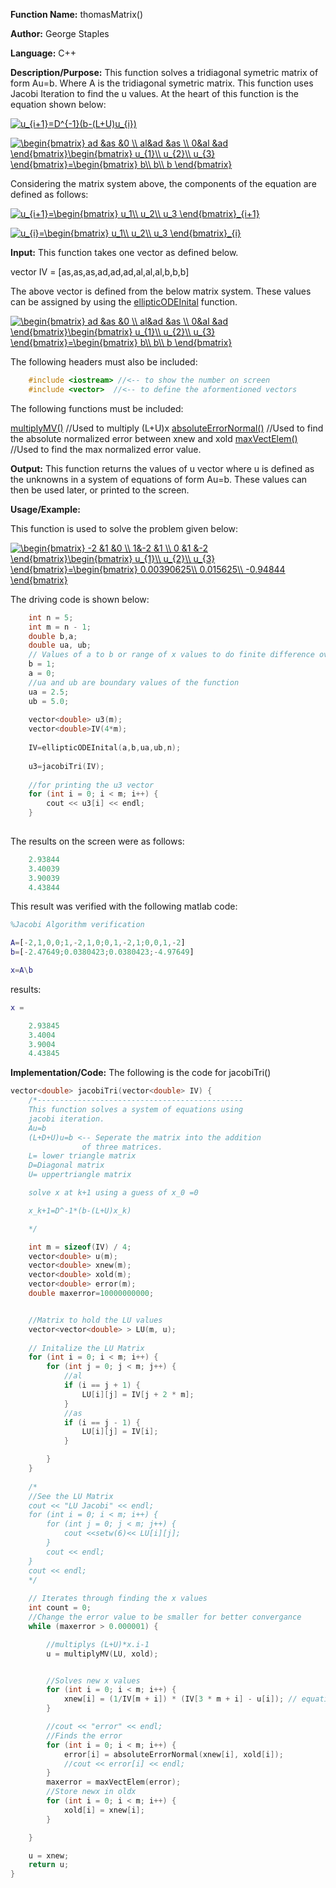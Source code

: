 **Function Name:**          thomasMatrix()

**Author:** George Staples

**Language:** C++

**Description/Purpose:** This function solves a tridiagonal symetric matrix of form Au=b. Where A is the tridiagonal symetric matrix. This function uses Jacobi Iteration to find the u values. At the heart of this function is the equation shown below:

<a href="https://www.codecogs.com/eqnedit.php?latex=u_{i&plus;1}=D^{-1}(b-(L&plus;U)u_{i})" target="_blank"><img src="https://latex.codecogs.com/gif.latex?u_{i&plus;1}=D^{-1}(b-(L&plus;U)u_{i})" title="u_{i+1}=D^{-1}(b-(L+U)u_{i})" /></a>

<a href="https://www.codecogs.com/eqnedit.php?latex=\begin{bmatrix}&space;ad&space;&as&space;&0&space;\\&space;al&ad&space;&as&space;\\&space;0&al&space;&ad&space;\end{bmatrix}\begin{bmatrix}&space;u_{1}\\&space;u_{2}\\&space;u_{3}&space;\end{bmatrix}=\begin{bmatrix}&space;b\\&space;b\\&space;b&space;\end{bmatrix}" target="_blank"><img src="https://latex.codecogs.com/gif.latex?\begin{bmatrix}&space;ad&space;&as&space;&0&space;\\&space;al&ad&space;&as&space;\\&space;0&al&space;&ad&space;\end{bmatrix}\begin{bmatrix}&space;u_{1}\\&space;u_{2}\\&space;u_{3}&space;\end{bmatrix}=\begin{bmatrix}&space;b\\&space;b\\&space;b&space;\end{bmatrix}" title="\begin{bmatrix} ad &as &0 \\ al&ad &as \\ 0&al &ad \end{bmatrix}\begin{bmatrix} u_{1}\\ u_{2}\\ u_{3} \end{bmatrix}=\begin{bmatrix} b\\ b\\ b \end{bmatrix}" /></a>

Considering the matrix system above, the components of the equation are defined as follows:

<a href="https://www.codecogs.com/eqnedit.php?latex=u_{i&plus;1}=\begin{bmatrix}&space;u_1\\&space;u_2\\&space;u_3&space;\end{bmatrix}_{i&plus;1}" target="_blank"><img src="https://latex.codecogs.com/gif.latex?u_{i&plus;1}=\begin{bmatrix}&space;u_1\\&space;u_2\\&space;u_3&space;\end{bmatrix}_{i&plus;1}" title="u_{i+1}=\begin{bmatrix} u_1\\ u_2\\ u_3 \end{bmatrix}_{i+1}" /></a>

<a href="https://www.codecogs.com/eqnedit.php?latex=u_{i}=\begin{bmatrix}&space;u_1\\&space;u_2\\&space;u_3&space;\end{bmatrix}_{i}" target="_blank"><img src="https://latex.codecogs.com/gif.latex?u_{i}=\begin{bmatrix}&space;u_1\\&space;u_2\\&space;u_3&space;\end{bmatrix}_{i}" title="u_{i}=\begin{bmatrix} u_1\\ u_2\\ u_3 \end{bmatrix}_{i}" /></a>



**Input:** This function takes one vector as defined below. 

vector IV = [as,as,as,ad,ad,ad,al,al,al,b,b,b]
	
The above vector is defined from the below matrix system. These values can be assigned by using the [ellipticODEInital](https://georgest347.github.io/MATH-5620/softwareManual/HW2/ellipticODEInital) function.
	
<a href="https://www.codecogs.com/eqnedit.php?latex=\begin{bmatrix}&space;ad&space;&as&space;&0&space;\\&space;al&ad&space;&as&space;\\&space;0&al&space;&ad&space;\end{bmatrix}\begin{bmatrix}&space;u_{1}\\&space;u_{2}\\&space;u_{3}&space;\end{bmatrix}=\begin{bmatrix}&space;b\\&space;b\\&space;b&space;\end{bmatrix}" target="_blank"><img src="https://latex.codecogs.com/gif.latex?\begin{bmatrix}&space;ad&space;&as&space;&0&space;\\&space;al&ad&space;&as&space;\\&space;0&al&space;&ad&space;\end{bmatrix}\begin{bmatrix}&space;u_{1}\\&space;u_{2}\\&space;u_{3}&space;\end{bmatrix}=\begin{bmatrix}&space;b\\&space;b\\&space;b&space;\end{bmatrix}" title="\begin{bmatrix} ad &as &0 \\ al&ad &as \\ 0&al &ad \end{bmatrix}\begin{bmatrix} u_{1}\\ u_{2}\\ u_{3} \end{bmatrix}=\begin{bmatrix} b\\ b\\ b \end{bmatrix}" /></a>
  
The following headers must also be included:
  ```c++
      #include <iostream> //<-- to show the number on screen
      #include <vector>  //<-- to define the aformentioned vectors
  ```
 The following functions must be included:

[multiplyMV()](https://georgest347.github.io/MATH-5620/softwareManual/HW2/multiplyMV) //Used to multiply (L+U)x
[absoluteErrorNormal()](https://georgest347.github.io/MATH-5620/softwareManual/HW2/absoluteErrorNormal) //Used to find the absolute normalized error between xnew and xold
[maxVectElem()](https://georgest347.github.io/MATH-5620/softwareManual/HW2/maxVectElem) //Used to find the max normalized error value.
	

 

**Output:** This function returns the values of u vector where u is defined as the unknowns in a system of equations of form Au=b. These values can then be used later, or printed to the screen.

**Usage/Example:**

This function is used to solve the problem given below:

<a href="https://www.codecogs.com/eqnedit.php?latex=\begin{bmatrix}&space;-2&space;&1&space;&0&space;\\&space;1&-2&space;&1&space;\\&space;0&space;&1&space;&-2&space;\end{bmatrix}\begin{bmatrix}&space;u_{1}\\&space;u_{2}\\&space;u_{3}&space;\end{bmatrix}=\begin{bmatrix}&space;0.00390625\\&space;0.015625\\&space;-0.94844&space;\end{bmatrix}" target="_blank"><img src="https://latex.codecogs.com/gif.latex?\begin{bmatrix}&space;-2&space;&1&space;&0&space;\\&space;1&-2&space;&1&space;\\&space;0&space;&1&space;&-2&space;\end{bmatrix}\begin{bmatrix}&space;u_{1}\\&space;u_{2}\\&space;u_{3}&space;\end{bmatrix}=\begin{bmatrix}&space;0.00390625\\&space;0.015625\\&space;-0.94844&space;\end{bmatrix}" title="\begin{bmatrix} -2 &1 &0 \\ 1&-2 &1 \\ 0 &1 &-2 \end{bmatrix}\begin{bmatrix} u_{1}\\ u_{2}\\ u_{3} \end{bmatrix}=\begin{bmatrix} 0.00390625\\ 0.015625\\ -0.94844 \end{bmatrix}" /></a>

The driving code is shown below:
```c++
	int n = 5;	
	int m = n - 1;
	double b,a;
	double ua, ub;
	// Values of a to b or range of x values to do finite difference over
	b = 1;
	a = 0;
	//ua and ub are boundary values of the function
	ua = 2.5;
	ub = 5.0;
		
	vector<double> u3(m);
	vector<double>IV(4*m);
		
	IV=ellipticODEInital(a,b,ua,ub,n);
	
	u3=jacobiTri(IV);
	
	//for printing the u3 vector
	for (int i = 0; i < m; i++) {
		cout << u3[i] << endl;
	}
	
```

The results on the screen were as follows:

```c++
	2.93844
	3.40039
	3.90039
	4.43844

```
This result was verified with the following matlab code:
```matlab
%Jacobi Algorithm verification

A=[-2,1,0,0;1,-2,1,0;0,1,-2,1;0,0,1,-2]
b=[-2.47649;0.0380423;0.0380423;-4.97649]

x=A\b
```
results:
```matlab
x =

    2.93845
    3.4004
    3.9004
    4.43845
```


**Implementation/Code:** The following is the code for jacobiTri()
```c++
vector<double> jacobiTri(vector<double> IV) {
	/*----------------------------------------------
	This function solves a system of equations using
	jacobi iteration.
	Au=b
	(L+D+U)u=b <-- Seperate the matrix into the addition
				of three matrices.
	L= lower triangle matrix
	D=Diagonal matrix
	U= uppertriangle matrix

	solve x at k+1 using a guess of x_0 =0

	x_k+1=D^-1*(b-(L+U)x_k)

	*/

	int m = sizeof(IV) / 4;
	vector<double> u(m);
	vector<double> xnew(m);
	vector<double> xold(m);
	vector<double> error(m);
	double maxerror=10000000000;


	//Matrix to hold the LU values
	vector<vector<double> > LU(m, u);
	
	// Initalize the LU Matrix
	for (int i = 0; i < m; i++) {
		for (int j = 0; j < m; j++) {
			//al
			if (i == j + 1) {
				LU[i][j] = IV[j + 2 * m];
			}
			//as
			if (i == j - 1) {
				LU[i][j] = IV[i];
			}

		}
	}
	
	/*
	//See the LU Matrix
	cout << "LU Jacobi" << endl;
	for (int i = 0; i < m; i++) {
		for (int j = 0; j < m; j++) {
			cout <<setw(6)<< LU[i][j];
		}
		cout << endl;
	}
	cout << endl;
	*/
	
	// Iterates through finding the x values
	int count = 0;
	//Change the error value to be smaller for better convergance
	while (maxerror > 0.000001) {

		//multiplys (L+U)*x.i-1
		u = multiplyMV(LU, xold);


		//Solves new x values
		for (int i = 0; i < m; i++) {
			xnew[i] = (1/IV[m + i]) * (IV[3 * m + i] - u[i]); // equation used x.i=D^-1*(b-(L+U)x.i-1)
		}

		//cout << "error" << endl;
		//Finds the error
		for (int i = 0; i < m; i++) {
			error[i] = absoluteErrorNormal(xnew[i], xold[i]);
			//cout << error[i] << endl;
		}
		maxerror = maxVectElem(error);
		//Store newx in oldx
		for (int i = 0; i < m; i++) {
			xold[i] = xnew[i];
		}

	}

	u = xnew;
	return u;
}
```
